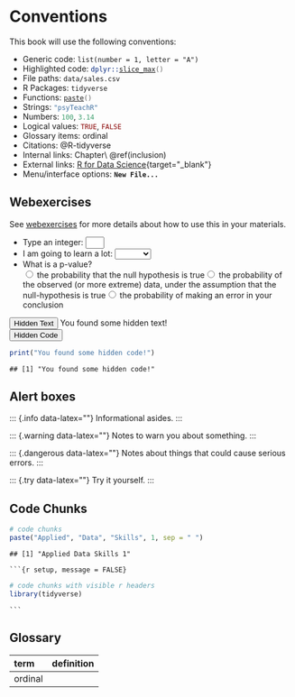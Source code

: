 # Conventions

This book will use the following conventions:

* Generic code: `list(number = 1, letter = "A")`
* Highlighted code: <code><span><span class='fu'>dplyr</span><span class='fu'>::</span><span class='fu'><a target='_blank' href='https://dplyr.tidyverse.org/reference/slice.html'>slice_max</a></span><span class='op'>(</span><span class='op'>)</span></span></code>
* File paths: <code class='path'>data/sales.csv</code>
* R Packages: <code class='package'>tidyverse</code>
* Functions: <code><span><span class='fu'><a target='_blank' href='https://rdrr.io/r/base/paste.html'>paste</a></span><span class='op'>(</span><span class='op'>)</span></span></code>
* Strings: <code><span><span class='st'>"psyTeachR"</span></span></code>
* Numbers: <code><span><span class='fl'>100</span></span></code>, <code><span><span class='fl'>3.14</span></span></code>
* Logical values: <code><span><span class='cn'>TRUE</span></span></code>, <code><span><span class='cn'>FALSE</span></span></code>
* Glossary items: <a class='glossary'>ordinal<span class='def'></span></a>
* Citations: @R-tidyverse
* Internal links: Chapter\ \@ref(inclusion)
* External links: [R for Data Science](https://r4ds.had.co.nz/){target="_blank"}
* Menu/interface options: **`New File...`**

## Webexercises

See [webexercises](https://psyteachr.github.io/webexercises/) for more details about how to use this in your materials.

* Type an integer: <input class='webex-solveme nospaces regex' size='1' data-answer='["^[0-9]{1}$"]'/>
* I am going to learn a lot: <select class='webex-select'><option value='blank'></option><option value='answer'>TRUE</option><option value='x'>FALSE</option></select>
* What is a p-value? <div class='webex-radiogroup' id='radio_UZTTKJQPQT'><label><input type="radio" autocomplete="off" name="radio_UZTTKJQPQT" value="x"></input> <span>the probability that the null hypothesis is true</span></label><label><input type="radio" autocomplete="off" name="radio_UZTTKJQPQT" value="answer"></input> <span>the probability of the observed (or more extreme) data, under the assumption that the null-hypothesis is true</span></label><label><input type="radio" autocomplete="off" name="radio_UZTTKJQPQT" value="x"></input> <span>the probability of making an error in your conclusion</span></label></div>


<div class='webex-solution'><button>Hidden Text</button>
You found some hidden text!
</div>


<div class='webex-solution'><button>Hidden Code</button>

```r
print("You found some hidden code!")
```

```
## [1] "You found some hidden code!"
```


</div>

## Alert boxes

::: {.info data-latex=""}
Informational asides.
:::

::: {.warning data-latex=""}
Notes to warn you about something.
:::

::: {.dangerous data-latex=""}
Notes about things that could cause serious errors.
:::

::: {.try data-latex=""}
Try it yourself.
:::

## Code Chunks


```r
# code chunks
paste("Applied", "Data", "Skills", 1, sep = " ")
```

```
## [1] "Applied Data Skills 1"
```


<div class='verbatim'><pre class='sourceCode r'><code class='sourceCode R'>&#96;&#96;&#96;{r setup, message = FALSE}</code></pre>

```r
# code chunks with visible r headers
library(tidyverse)
```

<pre class='sourceCode r'><code class='sourceCode R'>&#96;&#96;&#96;</code></pre></div>

## Glossary

<table class="table" style="margin-left: auto; margin-right: auto;">
 <thead>
  <tr>
   <th style="text-align:left;"> term </th>
   <th style="text-align:left;"> definition </th>
  </tr>
 </thead>
<tbody>
  <tr>
   <td style="text-align:left;"> ordinal </td>
   <td style="text-align:left;">  </td>
  </tr>
</tbody>
</table>


